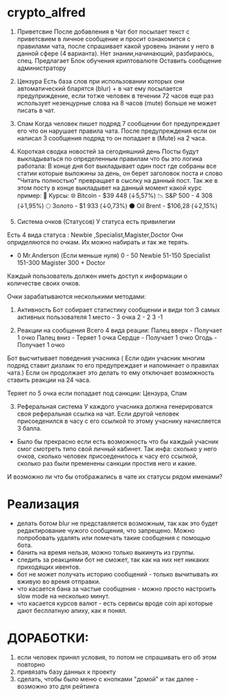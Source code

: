 # crypto_alfred

1. Приветсвие
После добавления в Чат бот посылает текст с приветсвием в личное сообщение и просит ознакомится с правилами чата,  после спрашивает какой уровень знании у него в данной сфере (4 варианта). Нет знании,начинающий, разбираюсь, спец.
Предлагает Блок обучения криптовалюте
Оставить сообщение администратору

2. Цензура
Есть база слов при использовании которых они автоматический бларятся (blur) + в чат ему посылается предуприждение, если тотже человек в течении 72 часов  еще раз использует незенцурные слова на 8 часов (mute) больше не может писать в чат. 

3. Спам
Когда человек пишет подряд 7 сообщении  бот предупреждает его что он нарушает правила чата. После предупреждения если он написал 3 сообщения подряд то он попадает в (Mute) на 2 часа. 

4. Короткая сводка новостей за сегодняшний день
Посты будут выкладываться по определенным правилам что бы это логика работала:
В конце дня бот выкладывает один пост  где собраны все статии которые выложины за день, он берет заголовок поста и слово "Читать полностью" превращает в сыслку на данный пост. 
Так же в этом посту в конце выкладывет на данный момент какой курс пример:
🔹 Курсы:
🌐 Bitcoin - $39 448 (↓5,57%)
📉 S&P 500 - 4 308 (↓1,95%)
🌕 Золото - $1 933 (↓0,73%)
⚫️ Oil Brent - $106,28 (↓2,15%)

5. Система очков (Статусов)
У статуса есть привилегии

Есть 4 вида статуса : Newbie ,Specialist,Magister,Doctor
Они оприделяются по очкам.
Их можно набирать и так же терять. 
 - 0 Mr.Anderson     (Если меньше нуля)
0 - 50   Newbie
51-150  Specialist
151-300 Magister
300 + Doctor

Каждый пользователь должен иметь доступ к информации о количестве своих очков.

Очки зарабатываются несколькими методами:
1. Активность 
Бот собирает статистику сообщении и види топ 3 самых активных пользователя
1 место - 3 очка
2 - 2
3 -1

2. Реакции на сообщения 
Всего 4 вида реации:
Палец вверх  - Получает 1 очко
Палец вниз - Теряет 1 очка
Сердце - Получает 1 очко
Огодь - Получает 1 очко

Бот высчитывает поведения учасника ( Если один учасник многим подряд ставит дизлаик то его предупреждает и напоминает о правилах чата.) Если он продолжает это делать то ему отключает возможность ставить реакции на 24 часа.

Теряет по 5 очка если попадает под санкции: Цензура, Спам


3. Реферальная система
У каждого учасника должна генерироватся своя реферальная ссылка на чат. 
Если другой человек присоеденился в часу с его ссылкой то этому учаснику начисляется 3 балла.

- Было бы прекрасно если есть возможность что бы каждый учасник смог смотреть типо свой личный кабинет.  Так инфа: сколько у него очков, сколько человек присоеденилось к часу его ссылкой, сколько раз были пременены санкции простив него и какие.

И возможно ли что бы отображались в чате их статусы рядом именами?

# Реализация
- делать ботом blur не представляется возможным, так как это будет редактирование чужого сообщения, что запрещено.
Можно попробовать удалять или помечать такие сообщения с помощью бота.
- банить на время нельзя, можно только выкинуть из группы.
- следить за реакциями бот не сможет, так как на них нет никаких приходящих ивентов.
- бот не может получать историю сообщений - только вычитывать их вживую во время отправки.
- что касается бана за частые сообщения - можно просто настроить slow mode на несколько минут.
- что касается курсов валют - есть сервисы вроде coin api которые дают бесплатную апиху, как я понял.

# ДОРАБОТКИ:
1. если человек принял условия, то потом не спрашивать его об этом повторно
2. привязать базу данных к проекту
3. сделать, чтобы было меню с кнопками "домой" и так далее - возможно это для рейтинга